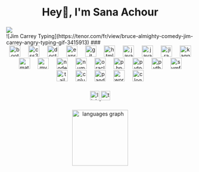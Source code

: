 <h1 align="center">Hey👋, I'm Sana Achour</h1>

###
<div align="left">
  <img src="https://visitor-badge.laobi.icu/badge?page_id=sanaear.sanaear&"  />
</div>
![Jim Carrey Typing](https://tenor.com/fr/view/bruce-almighty-comedy-jim-carrey-angry-typing-gif-3415913)
###
<div align="center">
  <img src="https://cdn.jsdelivr.net/gh/devicons/devicon/icons/bootstrap/bootstrap-original.svg" height="30" alt="bootstrap logo"  />
  <img width="13" />
  <img src="https://cdn.jsdelivr.net/gh/devicons/devicon/icons/css3/css3-original.svg" height="30" alt="css3 logo"  />
  <img width="13" />
  <img src="https://cdn.jsdelivr.net/gh/devicons/devicon/icons/doctrine/doctrine-original.svg" height="30" alt="doctrine logo"  />
  <img width="13" />
  <img src="https://cdn.jsdelivr.net/gh/devicons/devicon/icons/express/express-original.svg" height="30" alt="express logo"  />
  <img width="13" />
  <img src="https://cdn.jsdelivr.net/gh/devicons/devicon/icons/git/git-original.svg" height="30" alt="git logo"  />
  <img width="13" />
  <img src="https://cdn.simpleicons.org/html5/E34F26" height="30" alt="html5 logo"  />
  <img width="13" />
  <img src="https://cdn.jsdelivr.net/gh/devicons/devicon/icons/java/java-original.svg" height="30" alt="java logo"  />
  <img width="13" />
  <img src="https://cdn.simpleicons.org/javascript/F7DF1E" height="30" alt="javascript logo"  />
  <img width="13" />
  <img src="https://cdn.simpleicons.org/jira/0052CC" height="30" alt="jira logo"  />
  <img width="13" />
  <img src="https://cdn.simpleicons.org/kaggle/20BEFF" height="30" alt="kaggle logo"  />
  <img width="13" />
  <img src="https://cdn.jsdelivr.net/gh/devicons/devicon/icons/matlab/matlab-original.svg" height="30" alt="matlab logo"  />
  <img width="13" />
  <img src="https://cdn.simpleicons.org/mysql/4479A1" height="30" alt="mysql logo"  />
  <img width="13" />
  <img src="https://cdn.simpleicons.org/nodedotjs/339933" height="30" alt="nodejs logo"  />
  <img width="13" />
  <img src="https://cdn.jsdelivr.net/gh/devicons/devicon/icons/numpy/numpy-original.svg" height="30" alt="numpy logo"  />
  <img width="13" />
  <img src="https://cdn.jsdelivr.net/gh/devicons/devicon/icons/oracle/oracle-original.svg" height="30" alt="oracle logo"  />
  <img width="13" />
  <img src="https://cdn.simpleicons.org/php/777BB4" height="30" alt="php logo"  />
  <img width="13" />
  <img src="https://cdn.simpleicons.org/pytorch/EE4C2C" height="30" alt="pytorch logo"  />
  <img width="13" />
  <img src="https://cdn.jsdelivr.net/gh/devicons/devicon/icons/python/python-original.svg" height="30" alt="python logo"  />
  <img width="13" />
  <img src="https://cdn.jsdelivr.net/gh/devicons/devicon/icons/symfony/symfony-original.svg" height="30" alt="symfony logo"  />
  <img width="13" />
  <img src="https://cdn.simpleicons.org/tailwindcss/06B6D4" height="30" alt="tailwindcss logo"  />
  <img width="13" />
  <img src="https://cdn.simpleicons.org/c++/00599C" height="30" alt="cplusplus logo"  />
  <img width="13" />
  <img src="https://cdn.simpleicons.org/pandas/150458" height="30" alt="pandas logo"  />
  <img width="13" />
  <img src="https://cdn.simpleicons.org/wordpress/21759B" height="30" alt="wordpress logo"  />
  <img width="13" />
  <img src="https://cdn.jsdelivr.net/gh/devicons/devicon/icons/c/c-original.svg" height="30" alt="c logo"  />
</div>

###

<div align="center">
  <a href="https://www.linkedin.com/in/sana-achour-02b291217/" target="_blank">
    <img src="https://img.shields.io/static/v1?message=LinkedIn&logo=linkedin&label=&color=0077B5&logoColor=white&labelColor=&style=for-the-badge" height="25" alt="linkedin logo"  />
  </a>
  <a href="https://tryhackme.com/p/sanaeachour.05" target="_blank">
    <img src="https://img.shields.io/static/v1?message=TryHackMe&logo=tryhackme&label=&color=88cc14&logoColor=white&labelColor=&style=for-the-badge" height="25" alt="tryhackme logo"  />
  </a>
</div>

###

<div align="center">
  <img src="https://github-readme-stats.vercel.app/api/top-langs?username=sanaear&locale=en&hide_title=false&layout=compact&card_width=320&langs_count=5&theme=dracula&hide_border=false" height="150" alt="languages graph"  />

</div>

###




###
